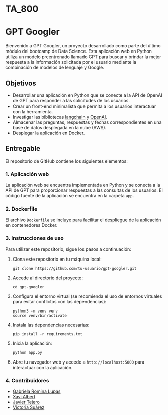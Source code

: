 # TA_800

# GPT Googler

Bienvenido a GPT Googler, un proyecto desarrollado como parte del último módulo del bootcamp de Data Science. Esta aplicación web en Python utiliza un modelo preentrenado llamado GPT para buscar y brindar la mejor respuesta a la información solicitada por el usuario mediante la combinación de modelos de lenguaje y Google.

## Objetivos

- Desarrollar una aplicación en Python que se conecte a la API de OpenAI de GPT para responder a las solicitudes de los usuarios.
- Crear un front-end minimalista que permita a los usuarios interactuar con la herramienta.
- Investigar las bibliotecas [langchain](https://python.langchain.com/docs/get_started/introduction.html) y [OpenAI](https://platform.openai.com/docs/introduction).
- Almacenar las preguntas, respuestas y fechas correspondientes en una base de datos desplegada en la nube (AWS).
- Desplegar la aplicación en Docker.

## Entregable

El repositorio de GitHub contiene los siguientes elementos:

### 1. Aplicación web

La aplicación web se encuentra implementada en Python y se conecta a la API de GPT para proporcionar respuestas a las consultas de los usuarios. El código fuente de la aplicación se encuentra en la carpeta `app`.

### 2. Dockerfile

El archivo `Dockerfile` se incluye para facilitar el despliegue de la aplicación en contenedores Docker.

### 3. Instrucciones de uso

Para utilizar este repositorio, sigue los pasos a continuación:

1. Clona este repositorio en tu máquina local:

   ```shell
   git clone https://github.com/tu-usuario/gpt-googler.git
   ```

2. Accede al directorio del proyecto:

   ```shell
   cd gpt-googler
   ```

3. Configura el entorno virtual (se recomienda el uso de entornos virtuales para evitar conflictos con las dependencias):

   ```shell
   python3 -m venv venv
   source venv/bin/activate
   ```

4. Instala las dependencias necesarias:

   ```shell
   pip install -r requirements.txt
   ```

5. Inicia la aplicación:

   ```shell
   python app.py
   ```

6. Abre tu navegador web y accede a `http://localhost:5000` para interactuar con la aplicación.

### 4. Contribuidores

-   [Gabriela Romina Lupas](https://github.com/GabrielaRomina) 
-   [Xavi Albert](https://github.com/XaviAlbert) 
-   [Javier Tejero](https://github.com/javiertejero1) 
-   [Victoria Suárez](https://github.com/Vihelmet) 